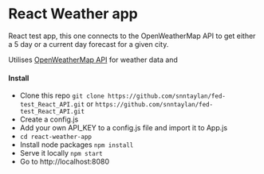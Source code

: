 # React Weather app

React test app, this one connects to the OpenWeatherMap API to get either a 5 day or a current day forecast for a given city.

Utilises [OpenWeatherMap API](https://openweathermap.org/) for weather data and

#### Install

- Clone this repo `git clone https://github.com/snntaylan/fed-test_React_API.git` or `https://github.com/snntaylan/fed-test_React_API.git`
- Create a config.js
- Add your own API_KEY to a config.js file and import it to App.js
- `cd react-weather-app`
- Install node packages `npm install`
- Serve it locally `npm start`
- Go to http://localhost:8080
